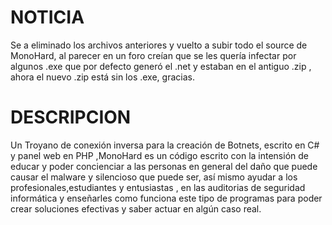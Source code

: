 # NOTICIA #
Se a eliminado los archivos anteriores y vuelto a subir  todo el source de MonoHard, al parecer en un foro creían que se les quería infectar por algunos .exe que por defecto generó el .net y estaban en el antiguo .zip , ahora el nuevo .zip está sin los .exe, gracias.


# DESCRIPCION #
Un Troyano de conexión inversa para la creación de Botnets, escrito en C# y panel web en PHP ,MonoHard es un código escrito con la intensión de educar y poder concienciar a las personas en general del daño que puede causar el malware y  silencioso que puede ser, así mismo ayudar a los profesionales,estudiantes y entusiastas , en las auditorias de seguridad informática y enseñarles como funciona este tipo de programas para poder crear soluciones efectivas y saber actuar en algún caso real.